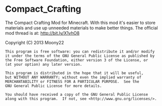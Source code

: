 Compact_Crafting
================

The Compact Crafting Mod for Minecraft. With this mod it's easier to store materials and use up unneeded
materials to make better things. The official mod thread is at: http://bit.ly/X1vhO8

 Copyright (C) 2013  Moony22

    This program is free software: you can redistribute it and/or modify
    it under the terms of the GNU General Public License as published by
    the Free Software Foundation, either version 3 of the License, or
    (at your option) any later version.

    This program is distributed in the hope that it will be useful,
    but WITHOUT ANY WARRANTY; without even the implied warranty of
    MERCHANTABILITY or FITNESS FOR A PARTICULAR PURPOSE.  See the
    GNU General Public License for more details.

    You should have received a copy of the GNU General Public License
    along with this program.  If not, see <http://www.gnu.org/licenses/>.

